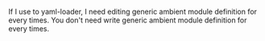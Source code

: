 If I use to yaml-loader, I need editing generic ambient module definition for every times.
You don't need write generic ambient module definition for every times.
